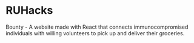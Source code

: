 # RUHacks

Bounty - A website made with React that connects immunocompromised individuals with willing volunteers to pick up and deliver their groceries. 

